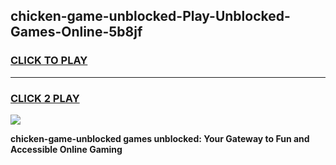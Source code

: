 
## chicken-game-unblocked-Play-Unblocked-Games-Online-5b8jf
<h3>
<a href="https://premium76.site?title=chicken-game-unblocked&ref=24A">CLICK TO PLAY</a></h3>
<hr>

<h3>
<a href="https://premium76.site?title=chicken-game-unblocked&ref=24A">CLICK 2 PLAY</a>
  
</h3>

<a href="https://premium76.site?title=chicken-game-unblocked&ref=24A"><img src="https://clearcache.store/games.png"></a>


**chicken-game-unblocked games unblocked: Your Gateway to Fun and Accessible Online Gaming**

